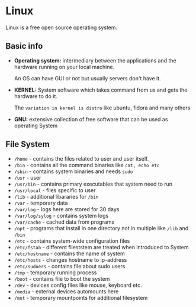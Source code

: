 
# Linux

Linux is a free open source operating system.

## Basic info

- **Operating system:** intermediary between the applications and the hardware running on your local machine.

    An OS can have GUI or not but usually servers don't have it.

- **KERNEL:** System software which takes command from us and gets the hardware to do it. 

    The `variation in kernel is distro` like ubuntu, fidora and many others

- **GNU:** extensive collection of free software that can be used as operating System


## File System
-  `/home` - contains the files related to user and user itself.
- `/bin` - contains all the command binaries like `cat, echo etc`
- `/sbin` - contains system binaries and needs `sudo` 
- `/usr` - user
- `/usr/bin` - contains primary executables that system need to run
- `/usr/local` - files specific to user
- `/lib` - additional libararies for `/bin`
- `/var` - temporary data
- `/var/log` - logs here are stored for 30 days
- `/var/log/sylog` - contains system logs
- `/var/cache` - cached data from programs
- `/opt` - programs that install in one directory not in multiple like `/lib` and `/bin`
- `/etc` - contains system-wide configuration files
- `/etc/fstab` - different fileststem are treated when introduced to System
- `/etc/hostname` - contains the name of system
- `/etc/hosts` - changes hostname to ip-address
- `/etc/sudoers` - contains file about sudo users
- `/tmp` - temporary running process
- `/boot` - contains file to boot the system 
- `/dev` - devices config files like mouse, keyboard etc.
- `/media` - external devices automounts here
- `/mnt` - temporary mountpoints for additional filesystem

